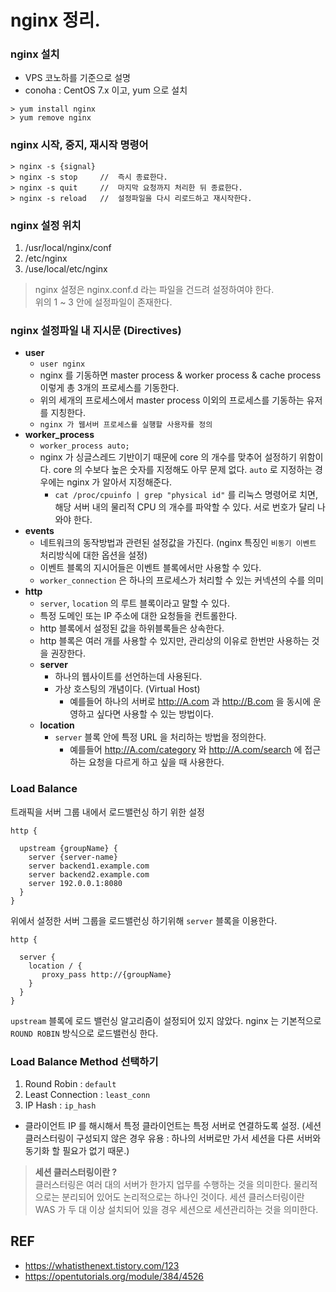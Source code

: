 # nginx 정리.

### nginx 설치
- VPS 코노하를 기준으로 설명
- conoha : CentOS 7.x 이고, yum 으로 설치
```
> yum install nginx
> yum remove nginx
```

### nginx 시작, 중지, 재시작 명령어
```
> nginx -s {signal}
> nginx -s stop     //  즉시 종료한다.
> nginx -s quit     //  마지막 요청까지 처리한 뒤 종료한다.
> nginx -s reload   //  설정파일을 다시 리로드하고 재시작한다.
```

### nginx 설정 위치
1. /usr/local/nginx/conf
2. /etc/nginx
3. /use/local/etc/nginx
> nginx 설정은 nginx.conf.d 라는 파일을 건드려 설정하여야 한다.   
> 위의 1 ~ 3 안에 설정파일이 존재한다.

### nginx 설정파일 내 지시문 (Directives)
- __user__
  -  ```user nginx```
  - nginx 를 기동하면 master process & worker process & cache process 이렇게 총 3개의 프로세스를 기동한다.
  - 위의 세개의 프로세스에서 master process 이외의 프로세스를 기동하는 유저를 지칭한다.
  - ```nginx 가 웹서버 프로세스를 실행할 사용자를 정의```
- __worker_process__
  - ```worker_process auto;```
  - nginx 가 싱글스레드 기반이기 때문에 core 의 개수를 맞추어 설정하기 위함이다. core 의 수보다 높은 숫자를 지정해도 아무 문제 없다. ```auto``` 로 지정하는 경우에는 nginx 가 알아서 지정해준다.
    - ```cat /proc/cpuinfo | grep "physical id"``` 를 리눅스 명령어로 치면, 해당 서버 내의 물리적 CPU 의 개수를 파악할 수 있다. 서로 번호가 달리 나와야 한다.
- __events__
  - 네트워크의 동작방법과 관련된 설정값을 가진다. (nginx 특징인 ```비동기 이벤트``` 처리방식에 대한 옵션을 설정)
  - 이벤트 블록의 지시어들은 이벤트 블록에서만 사용할 수 있다.
  - ```worker_connection``` 은 하나의 프로세스가 처리할 수 있는 커넥션의 수를 의미
- __http__
  - ```server```, ```location``` 의 루트 블록이라고 말할 수 있다.
  - 특정 도메인 또는 IP 주소에 대한 요청들을 컨트롤한다.
  - http 블록에서 설정된 값을 하위블록들은 상속한다. 
  - http 블록은 여러 개를 사용할 수 있지만, 관리상의 이유로 한번만 사용하는 것을 권장한다.
  - __server__
    - 하나의 웹사이트를 선언하는데 사용된다.
    - 가상 호스팅의 개념이다. (Virtual Host)
      - 예를들어 하나의 서버로 http://A.com 과 http://B.com 을 동시에 운영하고 싶다면 사용할 수 있는 방법이다.
  - __location__
    - ```server``` 블록 안에 특정 URL 을 처리하는 방법을 정의한다.
      - 예를들어 http://A.com/category 와 http://A.com/search 에 접근하는 요청을 다르게 하고 싶을 때 사용한다.
  
### Load Balance
트래픽을 서버 그룹 내에서 로드밸런싱 하기 위한 설정
```
http {

  upstream {groupName} {
    server {server-name}
    server backend1.example.com
    server backend2.example.com
    server 192.0.0.1:8080
  }
}
```

위에서 설정한 서버 그룹을 로드밸런싱 하기위해 ```server``` 블록을 이용한다.
```
http {

  server {
    location / {
       proxy_pass http://{groupName}
    }
  }
}
```

```upstream``` 블록에 로드 밸런싱 알고리즘이 설정되어 있지 않았다. nginx 는 기본적으로 ```ROUND ROBIN``` 방식으로 로드밸런싱 한다.

### Load Balance Method 선택하기
1. Round Robin : ```default```
2. Least Connection : ```least_conn```
3. IP Hash : ```ip_hash```
- 클라이언트 IP 를 해시해서 특정 클라이언트는 특정 서버로 연결하도록 설정. (세션 클러스터링이 구성되지 않은 경우 유용 : 하나의 서버로만 가서 세션을 다른 서버와 동기화 할 필요가 없기 때문.)

> __세션 클러스터링이란 ?__    
> 클러스터링은 여러 대의 서버가 한가지 업무를 수행하는 것을 의미한다. 물리적으로는 분리되어 있어도 논리적으로는 하나인 것이다. 세션 클러스터링이란 WAS 가 두 대 이상 설치되어 있을 경우 세션으로 세션관리하는 것을 의미한다. 


## REF
- https://whatisthenext.tistory.com/123
- https://opentutorials.org/module/384/4526

